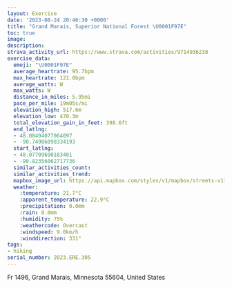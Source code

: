 ```yaml
---
layout: Exercise
date: '2023-08-24 20:46:30 +0000'
title: "Grand Marais, Superior National Forest \U0001F97E"
toc: true
image:
description:
strava_activity_url: https://www.strava.com/activities/9714936238
exercise_data:
  emoji: "\U0001F97E"
  average_heartrate: 95.7bpm
  max_heartrate: 121.0bpm
  average_watts: W
  max_watts: W
  distance_in_miles: 5.95mi
  pace_per_mile: 19m05s/mi
  elevation_high: 517.6m
  elevation_low: 470.3m
  total_elevation_gain_in_feet: 398.6ft
  end_latlng:
  - 48.08494077064097
  - -90.74986098334193
  start_latlng:
  - 48.07709690183401
  - -90.82356062717736
  similar_activities_count:
  similar_activities_trend:
  mapbox_image_url: https://api.mapbox.com/styles/v1/mapbox/streets-v11/static/path-5+787af2-1.0(%7DqmdH%7C%7DiiPaAcBy%40cBOOQKe%40C%5BNi%40Z%5BN%5DFy%40Jc%40BI%3FB%3FGDFMFC%5CFHD%40FQGSCi%40Ja%40%40cBIuA%40e%40IOG_%40c%40Om%40Ce%40AaDEmBIk%40Q_%40G%5BDu%40%60%40eBVw%40fA%7BELc%40RSJsAXuAAORoCA%7B%40DiACmB%40iBC%7BE%40mACqBHiCZwBVuARq%40vAmD%5EuANsAB_CEeAMy%40_%40uAu%40eB%7BAyCIIu%40qBM%7D%40%5DgAE%5DUmBK%7BBBuBCaBBaACs%40%40yAFsBFs%40%40yACgHMiE%3F%7B%40Ey%40A_AEc%40CwBM%7BB%3FaAIsDMeDImA%40kAAy%40MeA%40uAG_B%3Fi%40IkAGuA%3F_AGwB%40kAEk%40MaFE_AMeFGy%40%3F%7B%40KyC%3FiAKaACeABi%40AgADaAZyCDu%40f%40%7DDFuAHeA%40wA%5DkDEKGAe%40Tq%40NK%3Fe%40GqA%5BmAg%40cAUMGk%40O%7D%40Y%7DBk%40mA_%40qAWm%40SiAg%40o%40%7D%40Qe%40S%5DQa%40aAiDMY%5Bg%40%5D_%40o%40_%40o%40%5Bi%40S_%40S%5DWg%40e%40QWSg%40y%40oC%7B%40kBa%40i%40y%40q%40WQe%40Q%5B%3Fk%40FYNo%40d%40cAfAw%40t%40CDKQOOIOMc%40Ie%40%40EDFLj%40P%5EVJJ%40RKX%5BpAqAl%40_%40%7C%40S%60%40%40XHb%40Xf%40b%40%60%40h%40Tb%40X%5Ej%40zAf%40jBP%5ENT%60%40%60%40RL%60DxAj%40%60%40Z%60%40f%40dAf%40vBb%40xA%5Ej%40%7C%40%7C%40%60%40Rd%40LbCx%40hAT%60Ct%40rAXlDjAfARh%40Dn%40MVKHKHYIa%40C%5DQo%40UuAMuBAcB%40w%40D%7D%40Ho%40Bq%40Jw%40x%40%7BC%5Cy%40t%40%7DANc%40R_%40X%7D%40b%40eBTkBDi%40Hq%40%40%7BBDc%40%40w%40NoDAu%40FaA%3Fu%40JsCLiB%5E_C%60%40qBRw%40dAkCLk%40IQy%40U%7D%40g%40YW%5Bk%40IWA_%40EYMWQkAQy%40Ig%40%3FWOe%40YgBWqAQyAO%7DAKkBEUCw%40Is%40O_CKw%40i%40gHKc%40QiC%3F_ADw%40%5E%7BCJiB%3FsBBm%40%3Fu%40G%7D%40%40i%40),pin-s-s+e5b22e(-90.82351,48.07983),pin-s-f+89ae00(-90.75163999999987,48.083980000000004)/auto/800x800?access_token=pk.eyJ1Ijoiam9zaGJlY2ttYW4iLCJhIjoiY205eWR2aDd1MWZ6djJrbXc4a3M0bWZleiJ9.XiG9OWkNcZk2QzjJbxLB4A
  weather:
    :temperature: 21.7°C
    :apparent_temperature: 22.9°C
    :precipitation: 0.0mm
    :rain: 0.0mm
    :humidity: 75%
    :weathercode: Overcast
    :windspeed: 9.0km/h
    :winddirection: 331°
tags:
- hiking
serial_number: 2023.ERE.305
---
```

Fr 1496, Grand Marais, Minnesota 55604, United States
